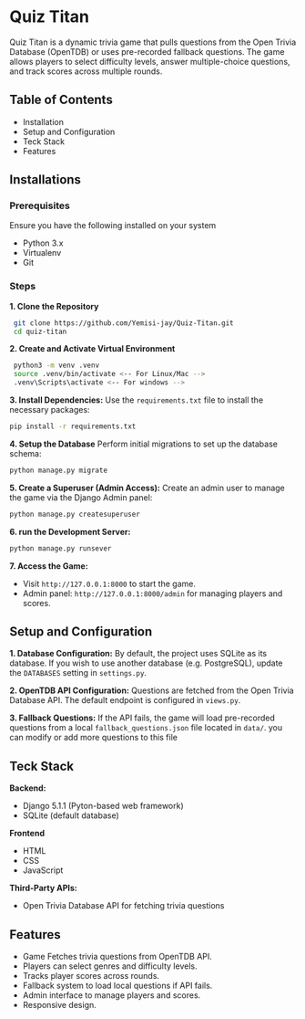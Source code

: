 # Quiz Titan
Quiz Titan is a dynamic trivia game that pulls questions from the Open Trivia
Database (OpenTDB) or uses pre-recorded fallback questions. The game allows
players to select difficulty levels, answer multiple-choice questions, and
track scores across multiple rounds.

## Table of Contents
+ Installation
+ Setup and Configuration
+ Teck Stack
+ Features

## Installations
### Prerequisites
Ensure you have the following installed on your system
+ Python 3.x
+ Virtualenv
+ Git

### Steps
**1. Clone the Repository**
 ```bash
  git clone https://github.com/Yemisi-jay/Quiz-Titan.git
  cd quiz-titan
  ```

**2. Create and Activate Virtual Environment**
 ```bash
  python3 -m venv .venv
  source .venv/bin/activate <-- For Linux/Mac -->
  .venv\Scripts\activate <-- For windows -->
 ```
**3. Install Dependencies:**
   Use the `requirements.txt` file to install the necessary packages:
 ```bash
 pip install -r requirements.txt
 ```
**4. Setup the Database**
    Perform initial migrations to set up the database schema:
 ```bash
 python manage.py migrate
 ```
**5. Create a Superuser (Admin Access):**
   Create an admin user to manage the game via the Django Admin panel:
 ```bash
 python manage.py createsuperuser
 ```
**6. run the Development Server:**
 ```bash
 python manage.py runsever
 ```
**7. Access the Game:**
+ Visit `http://127.0.0.1:8000` to start the game.
+ Admin panel: `http://127.0.0.1:8000/admin` for managing players and scores.
    
## Setup and Configuration
**1. Database Configuration:** By default, the project uses SQLite as its
database. If you wish to use another database (e.g. PostgreSQL), update the
`DATABASES` setting in `settings.py`.

**2. OpenTDB API Configuration:** Questions are fetched from the Open Trivia
Database API. The default endpoint is configured in `views.py`.

**3. Fallback Questions:** If the API fails, the game will load pre-recorded
questions from a local `fallback_questions.json` file located in `data/`.
you can modify or add more questions to this file

## Teck Stack
**Backend:**
+ Django 5.1.1 (Pyton-based web framework)
+ SQLite (default database)

**Frontend**
+ HTML
+ CSS
+ JavaScript

**Third-Party APIs:**
+ Open Trivia Database API for fetching trivia questions

## Features
+ Game Fetches trivia questions from OpenTDB API.
+ Players can select genres and difficulty levels.
+ Tracks player scores across rounds.
+ Fallback system to load local questions if API fails.
+ Admin interface to manage players and scores.
+ Responsive design.


